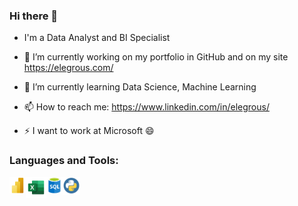 ### Hi there 👋

<!--
**Elegrous/Elegrous** is a ✨ _special_ ✨ repository because its `README.md` (this file) appears on your GitHub profile.

Here are some ideas to get you started:

- 🔭 I’m currently working on ...
- 🌱 I’m currently learning ...
- 👯 I’m looking to collaborate on ...
- 🤔 I’m looking for help with ...
- 💬 Ask me about ...
- 📫 How to reach me: ...
- 😄 Pronouns: ...
- ⚡ Fun fact: ...

, based in Dublin, Ireland
-->

- I'm a Data Analyst and BI Specialist

- 🔭 I’m currently working on my portfolio in GitHub and on my site https://elegrous.com/
- 🌱 I’m currently learning Data Science, Machine Learning 
- 📫 How to reach me: https://www.linkedin.com/in/elegrous/
- ⚡ I want to work at Microsoft 😄

### Languages and Tools:
<a href="https://powerbi.microsoft.com/" target="_blank"><img align="left" alt="Power BI" width="26px" src="images/Power-Bi.png" />
[<img align="left" alt="Excel" width="33px" src="images/excel.png" />](https://www.microsoft.com/en-ie/microsoft-365/excel)
[<img align="left" alt="SQL" width="26px" src="images/SQL.png" />](https://azure.microsoft.com/en-us/products/azure-sql/database/#overview)
[<img align="left" alt="Python" width="28px" src="images/python.png" />](https://www.python.org/)
